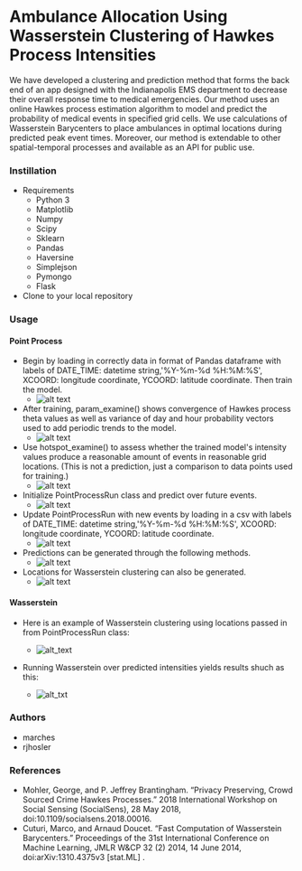 # Ambulance Allocation Using Wasserstein Clustering of Hawkes Process Intensities
We have developed a clustering and prediction method that forms the back end of an app designed with the Indianapolis EMS department to decrease their overall response time to medical emergencies. Our method uses an online Hawkes process estimation algorithm to model and predict the probability of medical events in specified grid cells. We use calculations of Wasserstein Barycenters to place ambulances in optimal locations during predicted peak event times. Moreover, our method is extendable to other spatial-temporal processes and available as an API for public use. 

### Instillation
* Requirements
    * Python 3
    * Matplotlib
    * Numpy
    * Scipy
    * Sklearn
    * Pandas
    * Haversine
    * Simplejson
    * Pymongo
    * Flask
* Clone to your local repository

### Usage
#### Point Process
* Begin by loading in correctly data in format of Pandas dataframe with labels of DATE_TIME: datetime string,'%Y-%m-%d %H:%M:%S', XCOORD: longitude coordinate, YCOORD: latitude coordinate. Then train the model.
    * ![alt text](https://github.com/rjhosler/IUPUI-REU/blob/repository_images/load_train.png )
* After training, param_examine() shows convergence of Hawkes process theta values as well as variance of day and hour probability vectors used to add periodic trends to the model.
    * ![alt text](https://github.com/rjhosler/IUPUI-REU/blob/repository_images/examine.png )
* Use hotspot_examine() to assess whether the trained model's intensity values produce a reasonable amount of events in reasonable grid locations. (This is not a prediction, just a comparison to data points used for training.)
   * ![alt text](https://github.com/rjhosler/IUPUI-REU/blob/repository_images/hotspots.png )
* Initialize PointProcessRun class and predict over future events.
   * ![alt text](https://github.com/rjhosler/IUPUI-REU/blob/repository_images/testpredict.png )
* Update PointProcessRun with new events by loading in a csv with labels of DATE_TIME: datetime string,'%Y-%m-%d %H:%M:%S', XCOORD: longitude coordinate, YCOORD: latitude coordinate.
   * ![alt text](https://github.com/rjhosler/IUPUI-REU/blob/repository_images/update_csv.png )
* Predictions can be generated through the following methods.
   * ![alt text](https://github.com/rjhosler/IUPUI-REU/blob/repository_images/ex.png )
* Locations for Wasserstein clustering can also be generated.
   * ![alt text](https://github.com/rjhosler/IUPUI-REU/blob/repository_images/locs_for_wasserstein.png )

#### Wasserstein
* Here is an example of Wasserstein clustering using locations passed in from PointProcessRun class: 
   * ![alt_text](https://github.com/rjhosler/IUPUI-REU/blob/repository_images/wasser.png )

* Running Wasserstein over predicted intensities yields results shuch as this:
   * ![alt_txt](https://github.com/rjhosler/IUPUI-REU/blob/repository_images/wasserstein_graph.png )

### Authors
* marches
* rjhosler

### References
* Mohler, George, and P. Jeffrey Brantingham. “Privacy Preserving, Crowd Sourced Crime Hawkes Processes.” 2018 International Workshop on Social Sensing (SocialSens), 28 May 2018, doi:10.1109/socialsens.2018.00016.
* Cuturi, Marco, and Arnaud Doucet. “Fast Computation of Wasserstein Barycenters.” Proceedings of the 31st International Conference on Machine Learning, JMLR W&CP 32 (2) 2014, 14 June 2014, doi:arXiv:1310.4375v3 [stat.ML] . 
